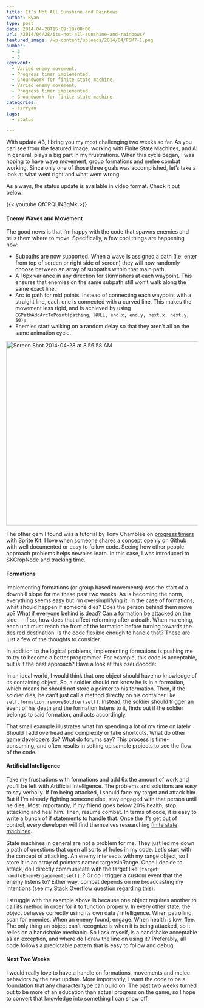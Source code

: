 ```yaml
---
title: It’s Not All Sunshine and Rainbows
author: Ryan
type: post
date: 2014-04-28T15:09:18+00:00
url: /2014/04/28/its-not-all-sunshine-and-rainbows/
featured_image: /wp-content/uploads/2014/04/FSM7-1.png
number:
  - 3
  - 3
keyevent:
  - Varied enemy movement.
  - Progress timer implemented.
  - Groundwork for finite state machine.
  - Varied enemy movement.
  - Progress timer implemented.
  - Groundwork for finite state machine.
categories:
  - sirryan
tags:
  - status

---
```

With update #3, I bring you my most challenging two weeks so far. As you can see from the featured image, working with Finite State Machines, and AI in general, plays a big part in my frustrations. When this cycle began, I was hoping to have wave movement, group formations and melee combat working. Since only one of those three goals was accomplished, let&#8217;s take a look at what went right and what went wrong.

<!--more-->

As always, the status update is available in video format. Check it out below:

{{< youtube QfCRQUN3gMk >}}

#### Enemy Waves and Movement

The good news is that I&#8217;m happy with the code that spawns enemies and tells them where to move. Specifically, a few cool things are happening now:

  * Subpaths are now supported. When a wave is assigned a path (i.e: enter from top of screen or right side of screen) they will now randomly choose between an array of subpaths within that main path.
  * A 16px variance in any direction for skirmishers at each waypoint. This ensures that enemies on the same subpath still won&#8217;t walk along the same exact line.
  * Arc to path for mid points. Instead of connecting each waypoint with a straight line, each one is connected with a curved line. This makes the movement less rigid, and is achieved by using `CGPathAddArcToPoint(pathing, NULL, end.x, end.y, next.x, next.y, 50);`
  * Enemies start walking on a random delay so that they aren&#8217;t all on the same animation cycle.

<div class="inlineimg">
  <img class="alignnone size-large wp-image-403" src="http://localhost:8888/wp-content/uploads/2014/04/Screen-Shot-2014-04-28-at-8.56.58-AM-1-1024x793.png" alt="Screen Shot 2014-04-28 at 8.56.58 AM" width="625" height="484" srcset="http://localhost:8888/wp-content/uploads/2014/04/Screen-Shot-2014-04-28-at-8.56.58-AM-1-1024x793.png 1024w, http://localhost:8888/wp-content/uploads/2014/04/Screen-Shot-2014-04-28-at-8.56.58-AM-1-300x232.png 300w, http://localhost:8888/wp-content/uploads/2014/04/Screen-Shot-2014-04-28-at-8.56.58-AM-1-768x595.png 768w, http://localhost:8888/wp-content/uploads/2014/04/Screen-Shot-2014-04-28-at-8.56.58-AM-1.png 1136w" sizes="(max-width: 625px) 100vw, 625px" />
</div>

The other gem I found was a tutorial by Tony Chamblee on <a href="http://tonychamblee.com/2013/11/18/tcprogresstimer-a-spritekit-progress-timer/" target="_blank">progress timers with Sprite Kit</a>. I love when someone shares a concept openly on Github with well documented or easy to follow code. Seeing how other people approach problems helps newbies learn. In this case, I was introduced to SKCropNode and tracking time.

#### Formations

Implementing formations (or group based movements) was the start of a downhill slope for me these past two weeks. As is becoming the norm, everything seems easy but I&#8217;m oversimplifying it. In the case of formations, what should happen if someone dies? Does the person behind them move up? What if everyone behind is dead? Can a formation be attacked on the side &#8212; if so, how does that affect reforming after a death. When marching, each unit must reach the front of the formation before turning towards the desired destination. Is the code flexible enough to handle that? These are just a few of the thoughts to consider.

In addition to the logical problems, implementing formations is pushing me to try to become a better programmer. For example, this code is acceptable, but is it the best approach? Have a look at this pseudocode:



In an ideal world, I would think that one object should have no knowledge of its containing object. So, a soldier should not know he is in a formation, which means he should not store a pointer to his formation. Then, if the soldier dies, he can&#8217;t just call a method directly on his container like `self.formation.removeSoldier(self)`. Instead, the soldier should trigger an event of his death and the formation listens to it, finds out if the soldier belongs to said formation, and acts accordingly.

That small example illustrates what I&#8217;m spending a lot of my time on lately. Should I add overhead and complexity or take shortcuts. What do other game developers do? What do forums say? This process is time-consuming, and often results in setting up sample projects to see the flow of the code.

#### Artificial Intelligence

Take my frustrations with formations and add 6x the amount of work and you&#8217;ll be left with Artificial Intelligence. The problems and solutions are easy to say verbally. If I&#8217;m being attacked, I should face my target and attack him. But if I&#8217;m already fighting someone else, stay engaged with that person until he dies. Most importantly, if my friend goes below 20% health, stop attacking and heal him. Then, resume combat. In terms of code, it is easy to write a bunch of if statements to handle that. Once the if&#8217;s get out of control, every developer will find themselves researching <a href="http://gameprogrammingpatterns.com/state.html" target="_blank">finite state machines</a>.

State machines in general are not a problem for me. They just led me down a path of questions that open all sorts of holes in my code. Let&#8217;s start with the concept of attacking. An enemy intersects with my range object, so I store it in an array of pointers named targetsInRange. Once I decide to attack, do I directly communicate with the target like `[target handleEnemyEngagement:self];`? Or do I trigger a custom event that the enemy listens to? Either way, combat depends on me broadcasting my intentions (see my <a href="http://stackoverflow.com/questions/23302509/finite-state-machine-communicating-state-between-objects" target="_blank">Stack Overflow question regarding this</a>).

I struggle with the example above is because one object requires another to call its method in order for it to function properly. In every other state, the object behaves correctly using its own data / intelligence. When patrolling, scan for enemies. When an enemy found, engage. When health is low, flee. The only thing an object can&#8217;t recognize is when it is being attacked, so it relies on a handshake mechanic. So I ask myself, is a handshake acceptable as an exception, and where do I draw the line on using it? Preferably, all code follows a predictable pattern that is easy to follow and debug.

#### Next Two Weeks

I would really love to have a handle on formations, movements and melee behaviors by the next update. More importantly, I want the code to be a foundation that any character type can build on. The past two weeks turned out to be more of an education than actual progress on the game, so I hope to convert that knowledge into something I can show off.